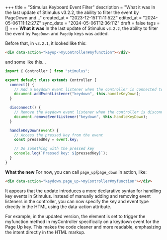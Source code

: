 +++
title = "Stimulus Keyboard Event Filter"
description = "What it was In the last update of Stimulus v3.2.2, the ability to filter the event by PageDown and..."
created_at = "2023-12-15T11:11:52Z"
edited_at = "2024-05-06T11:12:27Z"
sync_date = "2024-05-06T12:36:11Z"
draft = false
tags = []
+++
**What it was**
In the last update of Stimulus `v3.2.2`, the ability to filter the event by `PageDown` and `PageUp` keys was added. 

Before that, in `v3.2.1`, it looked like this:

```html
<div data-action="keyup->myController#myfunction"></div>
```
and some like this...
```js
import { Controller } from "stimulus";

export default class extends Controller {
  connect() {
    // Add a keydown event listener when the controller is connected to the DOM
    document.addEventListener("keydown", this.handleKeyDown);
  }

  disconnect() {
    // Remove the keydown event listener when the controller is disconnected
    document.removeEventListener("keydown", this.handleKeyDown);
  }

  handleKeyDown(event) {
    // Access the pressed key from the event
    const pressedKey = event.key;

    // Do something with the pressed key
    console.log(`Pressed key: ${pressedKey}`);
  }
}
```
**What the new**
For now, you can call `page_up`/`page_down` in action, like:
```html
<div data-action="keydown.page_up->myController#myfunction"></div>
```

It appears that the update introduces a more declarative syntax for handling key events in Stimulus. Instead of manually adding and removing event listeners in the controller, you can now specify the key and event type directly in the HTML using the data-action attribute.

For example, in the updated version, the element is set to trigger the myfunction method in myController specifically on a keydown event for the Page Up key. This makes the code cleaner and more readable, emphasizing the intent directly in the HTML markup.